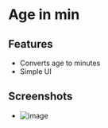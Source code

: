 # Age in min

## Features
- Converts age to minutes
- Simple UI

## Screenshots
- ![image](https://user-images.githubusercontent.com/70219319/236853882-fafb9acb-447a-45d3-8986-3241b87678fe.png)


